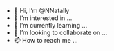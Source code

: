 - 👋 Hi, I’m @NNatally
- 👀 I’m interested in ...
- 🌱 I’m currently learning ...
- 💞️ I’m looking to collaborate on ...
- 📫 How to reach me ...


<!---
NNatally/NNatally is a ✨ special ✨ repository because its `README.md` (this file) appears on your GitHub profile.
You can click the Preview link to take a look at your changes.
--->
